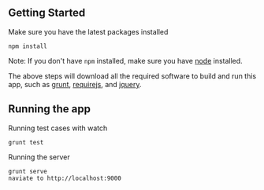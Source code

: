## Getting Started

Make sure you have the latest packages installed

```
npm install
```

Note: If you don't have `npm` installed, make sure you have
[node](http://nodejs.com) installed. 

The above steps will download all the required software to
build and run this app, such as [grunt](http://gruntjs.com),
[requirejs](http://requirejs.org), and [jquery](http://jquery.com).

## Running the app

Running test cases with watch

```
grunt test
```


Running the server

```
grunt serve
naviate to http://localhost:9000
```
